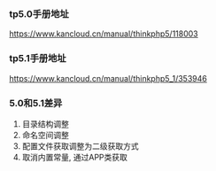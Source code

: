 ### tp5.0手册地址 
https://www.kancloud.cn/manual/thinkphp5/118003

### tp5.1手册地址
https://www.kancloud.cn/manual/thinkphp5_1/353946

### 5.0和5.1差异
1. 目录结构调整
2. 命名空间调整
3. 配置文件获取调整为二级获取方式
4. 取消内置常量, 通过APP类获取